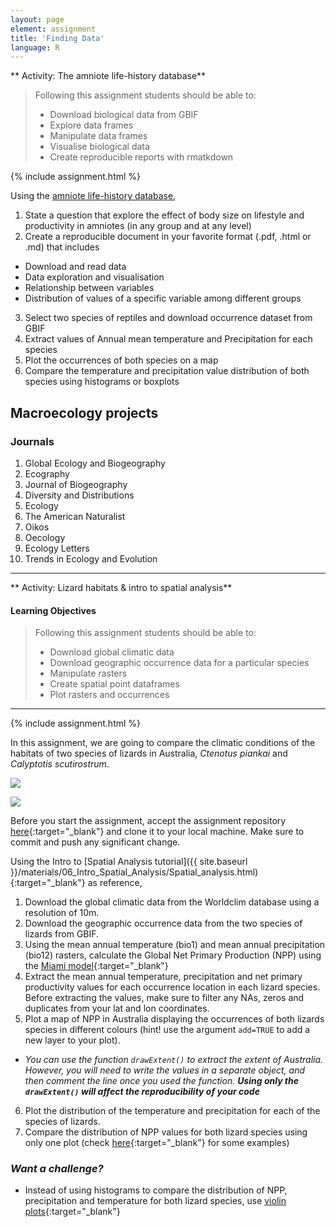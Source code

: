 ```yaml
---
layout: page
element: assignment
title: 'Finding Data'
language: R
---
```



** Activity: The amniote life-history database**

> Following this assignment students should be able to:
>
> - Download biological data from GBIF
> - Explore data frames
> - Manipulate data frames
> - Visualise biological data
> - Create reproducible reports with rmatkdown

{% include assignment.html %}

Using the [amniote life-history database](http://www.esapubs.org/archive/ecol/E096/269/#data),

1. State a question that explore the effect of body size on lifestyle and productivity in amniotes (in any group and at any level)
2. Create a reproducible document in your favorite format (.pdf, .html or .md) that includes
 * Download and read data
 * Data exploration and visualisation
 * Relationship between variables
 * Distribution of values of a specific variable among different groups
3. Select two species of reptiles and download occurrence dataset from GBIF
4. Extract values of Annual mean temperature and Precipitation for each species
5. Plot the occurrences of both species on a map
6. Compare the temperature and precipitation value distribution of both species using histograms or boxplots


## Macroecology projects


### Journals

1. Global Ecology and Biogeography
2. Ecography
3. Journal of Biogeography
4. Diversity and Distributions
5. Ecology
6. The American Naturalist
7. Oikos
8. Oecology
9. Ecology Letters
10. Trends in Ecology and Evolution

---

** Activity: Lizard habitats & intro to spatial analysis**

#### Learning Objectives

> Following this assignment students should be able to:
>
> - Download global climatic data
> - Download geographic occurrence data for a particular species
> - Manipulate rasters
> - Create spatial point dataframes
> - Plot rasters and occurrences

****
{% include assignment.html %}

In this assignment, we are going to compare the climatic conditions of the habitats of two species of lizards in Australia, *Ctenotus piankai* and *Calyptotis scutirostrum*.

![](http://www.arod.com.au/arod/pictures/squamata/scincidae/ctenotus/Ctenotus-piankai-thumb.jpg)

![](http://www.arod.com.au/arod/pictures/squamata/scincidae/calyptotis/Calyptotis-scutirostrum-thumb.jpg)

Before you start the assignment, accept the assignment repository [here](https://classroom.github.com/a/GWrG-lOD){:target="_blank"} and clone it to your local machine. Make sure to commit and push any significant change.

Using the Intro to [Spatial Analysis tutorial]({{ site.baseurl }}/materials/06_Intro_Spatial_Analysis/Spatial_analysis.html){:target="_blank"} as reference,

1. Download the global climatic data from the Worldclim database using a resolution of 10m.
2. Download the geographic occurrence data from the two species of lizards from GBIF.
3. Using the mean annual temperature (bio1) and mean annual precipitation (bio12) rasters, calculate the Global Net Primary Production (NPP) using the [Miami model](http://wergosum.com/miami-npp/){:target="_blank"}
4. Extract the mean annual temperature, precipitation and net primary productivity values for each occurrence location in each lizard species. Before extracting the values, make sure to filter any NAs, zeros and duplicates from your lat and lon coordinates.
5. Plot a map of NPP in Australia displaying the occurrences of both lizards species in different colours (hint! use the argument `add=TRUE` to add a new layer to your plot).
* *You can use the function `drawExtent()` to extract the extent of Australia. However, you will need to write the values in a separate object, and then comment the line once you used the function. **Using only the `drawExtent()` will affect the reproducibility of your code***
6. Plot the distribution of the temperature and precipitation for each of the species of lizards.
7. Compare the distribution of NPP values for both lizard species using only one plot (check [here](https://stackoverflow.com/questions/3541713/how-to-plot-two-histograms-together-in-r){:target="_blank"} for some examples)

### *Want a challenge?*
* Instead of using histograms to compare the distribution of NPP, precipitation and temperature for both lizard species, use [violin plots](http://www.sthda.com/english/wiki/ggplot2-violin-plot-quick-start-guide-r-software-and-data-visualization){:target="_blank"}
